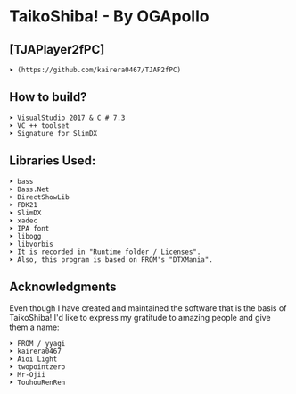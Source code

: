 # TaikoShiba! - By OGApollo

## [TJAPlayer2fPC] 
	➤ (https://github.com/kairera0467/TJAP2fPC)

## How to build?
	➤ VisualStudio 2017 & C # 7.3
	➤ VC ++ toolset
	➤ Signature for SlimDX

## Libraries Used:
	➤ bass
	➤ Bass.Net
	➤ DirectShowLib
	➤ FDK21
	➤ SlimDX
	➤ xadec
	➤ IPA font
	➤ libogg
	➤ libvorbis
	➤ It is recorded in "Runtime folder / Licenses".
	➤ Also, this program is based on FROM's "DTXMania".

## Acknowledgments
Even though I have created and maintained the software that is the basis of TaikoShiba!
I'd like to express my gratitude to amazing people and give them a name:

	➤ FROM / yyagi
	➤ kairera0467
	➤ Aioi Light
	➤ twopointzero
	➤ Mr-Ojii
	➤ TouhouRenRen
